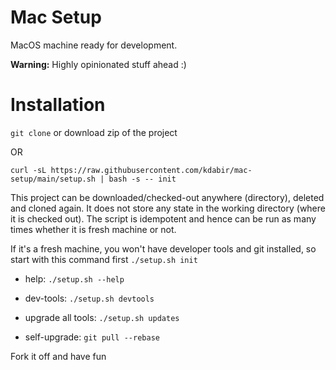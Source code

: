 # Mac Setup

MacOS machine ready for development.

**Warning:** Highly opinionated stuff ahead :)  

# Installation

`git clone` or download zip of the project

OR 

`curl -sL https://raw.githubusercontent.com/kdabir/mac-setup/main/setup.sh | bash -s -- init`



This project can be downloaded/checked-out anywhere (directory), deleted and cloned again. It does not store any state 
in the working directory (where it is checked out). The script is idempotent and hence can be run as many times whether 
it is fresh machine or not.

If it's a fresh machine, you won't have developer tools and git installed, so start with this command first `./setup.sh init`


- help: `./setup.sh --help`

- dev-tools: `./setup.sh devtools`

- upgrade all tools:   `./setup.sh updates`

- self-upgrade: `git pull --rebase`


Fork it off and have fun
